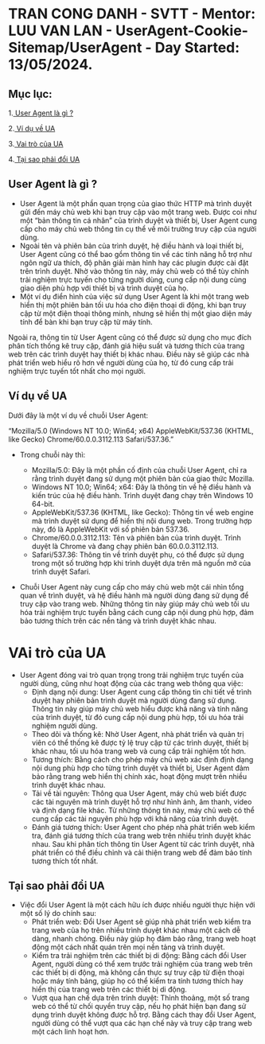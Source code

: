 # TRAN CONG DANH - SVTT - Mentor: LUU VAN LAN - UserAgent-Cookie-Sitemap/UserAgent - Day Started: 13/05/2024.
## Mục lục:
1.[ User Agent là gì ?](#user-Agent-là-gì-?)

2.[ Ví dụ về UA](#ví-dụ-về-UA)

3.[ Vai trò của UA](#vai-trò-của-UA)

4.[ Tại sao phải đổi UA](#Tại-sao-phải-đổi-UA)
## User Agent là gì ?
- User Agent là một phần quan trọng của giao thức HTTP mà trình duyệt gửi đến máy chủ web khi bạn truy cập vào một trang web. Được coi như một “bản thông tin cá nhân” của trình duyệt và thiết bị, User Agent cung cấp cho máy chủ web thông tin cụ thể về môi trường truy cập của người dùng.
- Ngoài tên và phiên bản của trình duyệt, hệ điều hành và loại thiết bị, User Agent cũng có thể bao gồm thông tin về các tính năng hỗ trợ như ngôn ngữ ưa thích, độ phân giải màn hình hay các plugin được cài đặt trên trình duyệt. Nhờ vào thông tin này, máy chủ web có thể tùy chỉnh trải nghiệm trực tuyến cho từng người dùng, cung cấp nội dung cùng giao diện phù hợp với thiết bị và trình duyệt của họ.
- Một ví dụ điển hình của việc sử dụng User Agent là khi một trang web hiển thị một phiên bản tối ưu hóa cho điện thoại di động, khi bạn truy cập từ một điện thoại thông minh, nhưng sẽ hiển thị một giao diện máy tính để bàn khi bạn truy cập từ máy tính.

Ngoài ra, thông tin từ User Agent cũng có thể được sử dụng cho mục đích phân tích thống kê truy cập, đánh giá hiệu suất và tương thích của trang web trên các trình duyệt hay thiết bị khác nhau. Điều này sẽ giúp các nhà phát triển web hiểu rõ hơn về người dùng của họ, từ đó cung cấp trải nghiệm trực tuyến tốt nhất cho mọi người.

## Ví dụ về UA

Dưới đây là một ví dụ về chuỗi User Agent:

“Mozilla/5.0 (Windows NT 10.0; Win64; x64) AppleWebKit/537.36 (KHTML, like Gecko) Chrome/60.0.0.3112.113 Safari/537.36.”

- Trong chuỗi này thì:

   * Mozilla/5.0: Đây là một phần cố định của chuỗi User Agent, chỉ ra rằng trình duyệt đang sử dụng một phiên bản của giao thức Mozilla.
   * Windows NT 10.0; Win64; x64: Đây là thông tin về hệ điều hành và kiến trúc của hệ điều hành. Trình duyệt đang chạy trên Windows 10 64-bit.
   * AppleWebKit/537.36 (KHTML, like Gecko): Thông tin về web engine mà trình duyệt sử dụng để hiển thị nội dung web. Trong trường hợp này, đó là AppleWebKit với số phiên bản 537.36.
   * Chrome/60.0.0.3112.113: Tên và phiên bản của trình duyệt. Trình duyệt là Chrome và đang chạy phiên bản 60.0.0.3112.113.
   * Safari/537.36: Thông tin về trình duyệt phụ, có thể được sử dụng trong một số trường hợp khi trình duyệt dựa trên mã nguồn mở của trình duyệt Safari.
 
- Chuỗi User Agent này cung cấp cho máy chủ web một cái nhìn tổng quan về trình duyệt, và hệ điều hành mà người dùng đang sử dụng để truy cập vào trang web. Những thông tin này giúp máy chủ web tối ưu hóa trải nghiệm trực tuyến bằng cách cung cấp nội dung phù hợp, đảm bảo tương thích trên các nền tảng và trình duyệt khác nhau.

# VAi trò của UA
- User Agent đóng vai trò quan trọng trong trải nghiệm trực tuyến của người dùng, cũng như hoạt động của các trang web thông qua việc:
   * Định dạng nội dung: User Agent cung cấp thông tin chi tiết về trình duyệt hay phiên bản trình duyệt mà người dùng đang sử dụng. Thông tin này giúp máy chủ web hiểu được khả năng và tính năng của trình duyệt, từ đó cung cấp nội dung phù hợp, tối ưu hóa trải nghiệm người dùng.
   * Theo dõi và thống kê: Nhờ User Agent, nhà phát triển và quản trị viên có thể thống kê được tỷ lệ truy cập từ các trình duyệt, thiết bị khác nhau, tối ưu hóa trang web và cung cấp trải nghiệm tốt hơn.
   * Tương thích: Bằng cách cho phép máy chủ web xác định định dạng nội dung phù hợp cho từng trình duyệt và thiết bị, User Agent đảm bảo rằng trang web hiển thị chính xác, hoạt động mượt trên nhiều trình duyệt khác nhau.
   * Tải về tài nguyên: Thông qua User Agent, máy chủ web biết được các tài nguyên mà trình duyệt hỗ trợ như hình ảnh, âm thanh, video và định dạng file khác. Từ những thông tin này, máy chủ web có thể cung cấp các tài nguyên phù hợp với khả năng của trình duyệt.
   * Đánh giá tương thích: User Agent cho phép nhà phát triển web kiểm tra, đánh giá tương thích của trang web trên nhiều trình duyệt khác nhau. Sau khi phân tích thông tin User Agent từ các trình duyệt, nhà phát triển có thể điều chỉnh và cải thiện trang web để đảm bảo tính tương thích tốt nhất.

## Tại sao phải đổi UA
- Việc đổi User Agent là một cách hữu ích được nhiều người thực hiện với một số lý do chính sau:
   * Phát triển web: Đổi User Agent sẽ giúp nhà phát triển web kiểm tra trang web của họ trên nhiều trình duyệt khác nhau một cách dễ dàng, nhanh chóng. Điều này giúp họ đảm bảo rằng, trang web hoạt động một cách nhất quán trên mọi nền tảng và trình duyệt.
   * Kiểm tra trải nghiệm trên các thiết bị di động: Bằng cách đổi User Agent, người dùng có thể xem trước trải nghiệm của trang web trên các thiết bị di động, mà không cần thực sự truy cập từ điện thoại hoặc máy tính bảng, giúp họ có thể kiểm tra tính tương thích hay hiển thị của trang web trên các thiết bị di động.
   * Vượt qua hạn chế dựa trên trình duyệt: Thỉnh thoảng, một số trang web có thể từ chối quyền truy cập, nếu họ phát hiện bạn đang sử dụng trình duyệt không được hỗ trợ. Bằng cách thay đổi User Agent, người dùng có thể vượt qua các hạn chế này và truy cập trang web một cách linh hoạt hơn.
